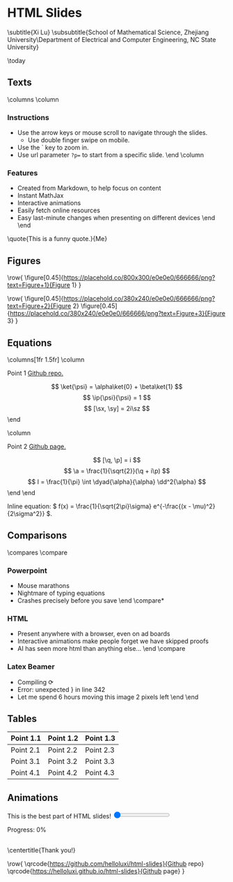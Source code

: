 # HTML Slides

\subtitle{Xi Lu}
\subsubtitle{School of Mathematical Science, Zhejiang University\\Department of Electrical and Computer Engineering, NC State University}

\today

## Texts

\columns
\column
### Instructions
- Use the arrow keys or mouse scroll to navigate through the slides.
  - Use double finger swipe on mobile.
- Use the ` key to zoom in.
- Use url parameter `?p=` to start from a specific slide.
\end
\column
### Features
- Created from Markdown, to help focus on content
- Instant MathJax
- Interactive animations
- Easily fetch online resources
- Easy last-minute changes when presenting on different devices
\end
\end

\quote{This is a funny quote.}{Me}

## Figures

\row{
\figure[0.45]{https://placehold.co/800x300/e0e0e0/666666/png?text=Figure+1}{Figure 1}
}

\row{
\figure[0.45]{https://placehold.co/380x240/e0e0e0/666666/png?text=Figure+2}{Figure 2}
\figure[0.45]{https://placehold.co/380x240/e0e0e0/666666/png?text=Figure+3}{Figure 3}
}

## Equations

\columns[1fr 1.5fr]
\column
<p> Point 1 <a href="https://github.com/helloluxi/html-slides" class="footnote-cite">Github repo.</a> </p>

$$
\ket{\psi} = \alpha\ket{0} + \beta\ket{1}
$$
$$
\ip{\psi}{\psi} = 1
$$
$$
[\sx, \sy] = 2i\sz
$$
\end

\column
<p> Point 2 <a href="https://helloluxi.github.io/html-slides" class="footnote-cite">Github page.</a> </p>

$$
[\q, \p] = i
$$
$$
\a = \frac{1}{\sqrt{2}}(\q + i\p)
$$
$$
I = \frac{1}{\pi} \int \dyad{\alpha}{\alpha} \dd^2{\alpha}
$$
\end
\end

Inline equation:
$
f(x) = \frac{1}{\sqrt{2\pi}\sigma} e^{-\frac{(x - \mu)^2}{2\sigma^2}}
$.

## Comparisons

\compares
\compare
### Powerpoint
- Mouse marathons
- Nightmare of typing equations
- Crashes precisely before you save
\end
\compare*
### HTML
- Present anywhere with a browser, even on ad boards
- Interactive animations make people forget we have skipped proofs
- AI has seen more html than anything else...
\end
\compare
### Latex Beamer
- Compiling &#x27F3;
- Error: unexpected &#125; in line 342
- Let me spend 6 hours moving this image 2 pixels left
\end
\end

## Tables

<div class="slide-content">
  <table>
    <thead>
      <tr>
        <th>Point 1.1</th>
        <th>Point 1.2</th>
        <th>Point 1.3</th>
      </tr>
    </thead>
    <tbody>
      <tr>
        <td>Point 2.1</td>
        <td>Point 2.2</td>
        <td>Point 2.3</td>
      </tr>
      <tr>
        <td>Point 3.1</td>
        <td>Point 3.2</td>
        <td>Point 3.3</td>
      </tr>
      <tr>
        <td>Point 4.1</td>
        <td>Point 4.2</td>
        <td>Point 4.3</td>
      </tr>
    </tbody>
  </table>
</div>

## Animations

<div class="animation-container">
<div id="animated-ball" class="animated-element"></div>
</div>
<div class="slider-container">
<label for="animation-slider">This is the best part of HTML slides!</label>
<input type="range" id="animation-slider" class="slider" min="0" max="100" value="0" oninput="updateBallPosition(this.value)">
<p class="slider-value">Progress: <span id="slider-value">0</span>%</p>
</div>

<script>
  function updateBallPosition(value) {
    const ball = document.getElementById('animated-ball');
    const sliderValue = document.getElementById('slider-value');
    ball.style.left = `calc(${value}% - 25px)`;
    sliderValue.textContent = value;
  }
</script>

## 

\centertitle{Thank you!}

\row{
\qrcode{https://github.com/helloluxi/html-slides}{Github repo}
\qrcode{https://helloluxi.github.io/html-slides}{Github page}
}
